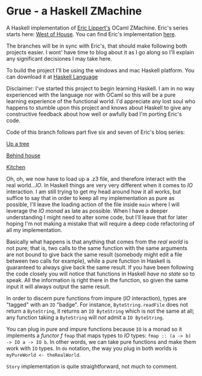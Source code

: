 # Grue - a Haskell ZMachine
A Haskell implementation of [Eric Lippert's](http://ericlippert.com/) OCaml ZMachine. Eric's series starts here: [West of House](http://ericlippert.com/2016/02/01/west-of-house/). You can find Eric's implementation [here](https://github.com/ericlippert/flathead).

The branches will be in sync with Eric's, that should make following both projects easier. I wont' have time to blog about it as I go along so I'll explain any significant decisiones I may take here.

To build the project I'll be using the windows and mac Haskell platform. You can download it at [Haskell Language](https://www.haskell.org/)

Disclaimer: I've started this project to begin learning Haskell. I am in no way experienced with the language nor with OCaml so this will be a pure learning experience of the functional world. I'd appreciate any lost soul who happens to stumble upon this project and knows about Haskell to give any constructive feedback about how well or awfully bad I'm porting Eric's code.

Code of this branch follows part five six and seven of Eric's bloq series:

[Up a tree](http://ericlippert.com/2016/02/09/up-a-tree/)

[Behind house](http://ericlippert.com/2016/02/10/behind-house/)

[Kitchen](http://ericlippert.com/2016/02/12/kitchen/)

Oh, oh, we now have to load up a .z3 file, and therefore interact with the real world...*IO*. In Haskell things are very very different when it comes to *IO* interaction. I am still trying to get my head around how it all works, but suffice to say that in order to keep all my implementation as pure as possible, I'll leave the loading action of the file inside `main` where I will leverage the *IO monad* as late as possible. When I have a deeper understanding I might need to alter some code, but I'll leave that for later hoping I'm not making a mistake that will require a deep code refactoring of all my implementation.

Basically what happens is that anything that comes from the *real world* is not pure; that is, two calls to the same function with the same arguments are not bound to give back the same result (somebody might edit a file between two calls for example), while a pure function in Haskell is guaranteed to always give back the same result. If you have been following the code closely you will notice that functions in Haskell *have no state* so to speak. All the information is right there in the function, so given the same input it will always output the same result.

In order to discern pure functions from impure (*IO* interaction), types are "tagged" with an `IO` "badge". For instance, `ByteString.readFile` does not return a `ByteString`, it returns an `IO ByteString` which is not the same at all; any function taking a `ByteString` will *not* admit a `IO ByteString`.

You can plug in pure and impure functions because `IO` is a monad so it implements a *functor f* `fmap` that maps types to *IO* types: `fmap :: (a -> b) -> IO a -> IO b`. In other words, we can take pure functions and make them work with `IO` types. In `do` notation, the way you plug in both worlds is `myPureWorld <- theRealWorld`.

`Story` implementation is quite straightforward, not much to comment.
